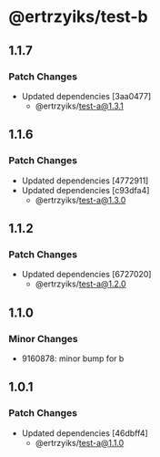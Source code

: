 # @ertrzyiks/test-b

## 1.1.7

### Patch Changes

- Updated dependencies [3aa0477]
  - @ertrzyiks/test-a@1.3.1

## 1.1.6

### Patch Changes

- Updated dependencies [4772911]
- Updated dependencies [c93dfa4]
  - @ertrzyiks/test-a@1.3.0

## 1.1.2

### Patch Changes

- Updated dependencies [6727020]
  - @ertrzyiks/test-a@1.2.0

## 1.1.0

### Minor Changes

- 9160878: minor bump for b

## 1.0.1

### Patch Changes

- Updated dependencies [46dbff4]
  - @ertrzyiks/test-a@1.1.0
